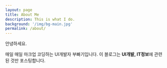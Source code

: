 ```yaml
---
layout: page
title: About Me
description: This is what I do.
background: '/img/bg-main.jpg'
permalink: /about/
---
```


안녕하세요.

매일 매일 마크업 코딩하는 UI개발자 부빠기입니다.
이 블로그는 **UI개발, IT정보**에 관련된 것만 포스팅합니다.